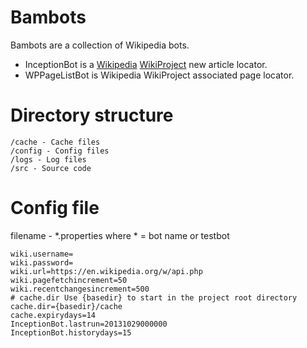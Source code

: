 Bambots
=======

Bambots are a collection of Wikipedia bots.

* InceptionBot is a [Wikipedia](https://en.wikipedia.org/) [WikiProject](https://en.wikipedia.org/wiki/Wikipedia:WikiProject) new article locator.
* WPPageListBot is Wikipedia WikiProject associated page locator.

Directory structure
===================

	/cache - Cache files
	/config - Config files
	/logs - Log files
	/src - Source code

Config file
===========

filename - *.properties where * = bot name or testbot

	wiki.username=
	wiki.password=
	wiki.url=https://en.wikipedia.org/w/api.php
	wiki.pagefetchincrement=50
	wiki.recentchangesincrement=500
	# cache.dir Use {basedir} to start in the project root directory
	cache.dir={basedir}/cache
	cache.expirydays=14
	InceptionBot.lastrun=20131029000000
	InceptionBot.historydays=15

